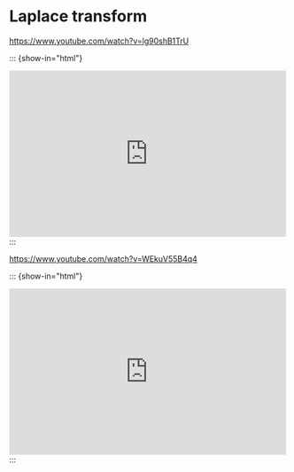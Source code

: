 # Laplace transform

https://www.youtube.com/watch?v=lg90shB1TrU

::: {show-in="html"}
<iframe width=500 height=300 frameborder="0" allowfullscreen src="https://www.youtube.com/embed/lg90shB1TrU"></iframe>
:::

https://www.youtube.com/watch?v=WEkuV55B4q4

::: {show-in="html"}
<iframe width=500 height=300 frameborder="0" allowfullscreen src="https://www.youtube.com/embed/WEkuV55B4q4"></iframe>
:::
